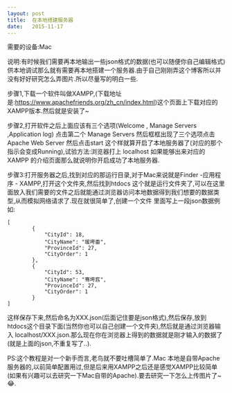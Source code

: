 ```yaml
---
layout: post
title:  在本地搭建服务器
date:   2015-11-17
---
```


需要的设备:Mac  

说明:有时候我们需要再本地输出一些json格式的数据(也可以随便你自己编辑格式)供本地调试那么就有需要再本地搭建一个服务器.由于自己刚刚弄这个博客所以并没有好好研究怎么弄图片.所以尽量写的明白一些.

步骤1,下载一个软件叫做XAMPP,(下载地址是:https://www.apachefriends.org/zh_cn/index.html)这个页面上下载对应的XAMPP版本.然后就是安装了~

步骤2,打开软件之后上面应该有三个选项(Welcome , Manage Servers ,Application log) 点击第二个 Manage Servers 然后框框出现了三个选项点击 Apache Web Server 然后点击start 这个样就算开启了本地服务器了(对应的那个指示会变成Running),试验方法:浏览器打上 localhost 如果能够出来对应的 XAMPP 的介绍页面那么就说明你开启成功了本地服务器.

步骤3:打开服务器之后,找到对应的那运行目录,对于Mac来说就是Finder -应用程序 - XAMPP,打开这个文件夹,然后找到htdocs 这个就是运行文件夹了,可以在这里面放入我们需要的文件之后就能通过浏览器访问本地数据得到我们想要的数据类型,从而模拟网络请求了.现在就很简单了,创建一个文件 里面写上一段json数据例如:

``` 
[
        {
            "CityId": 18,
            "CityName": "瑗垮畨",
            "ProvinceId": 27,
            "CityOrder": 1
        },
        {
            "CityId": 53,
            "CityName": "骞垮窞",
            "ProvinceId": 27,
            "CityOrder": 1
        }
]
```

这样保存下来,然后命名为XXX.json(后面记住要是json格式),然后保存,放到htdocs这个目录下面(当然你也可以自己创建一个文件夹),然后就是通过浏览器输入 localhost/XXX.json.那么现在你在浏览器上得到的数据就是刚才输入的数据了(就是上面的json,不重复写了..).

PS:这个教程是对一个新手而言,老鸟就不要吐槽简单了.Mac 本地是自带Apache服务器的,以前简单配置用过,但是后来用XAMPP之后还是感觉XAMPP比较简单(如果有兴趣可以去研究一下Mac自带的Apache).要去研究一下怎么上传图片了~😂.

